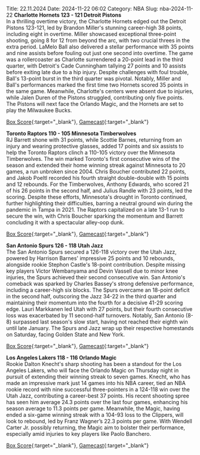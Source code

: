 Title: 22.11.2024
Date: 2024-11-22 06:02
Category: NBA 
Slug: nba-2024-11-22 
**Charlotte Hornets 123 - 121 Detroit Pistons**  
In a thrilling overtime victory, the Charlotte Hornets edged out the Detroit Pistons 123-121, led by Brandon Miller's stunning career-high 38 points, including eight in overtime. Miller showcased exceptional three-point shooting, going 8 for 12 from beyond the arc, with two crucial threes in the extra period. LaMelo Ball also delivered a stellar performance with 35 points and nine assists before fouling out just one second into overtime. The game was a rollercoaster as Charlotte surrendered a 20-point lead in the third quarter, with Detroit's Cade Cunningham tallying 27 points and 10 assists before exiting late due to a hip injury. Despite challenges with foul trouble, Ball's 13-point burst in the third quarter was pivotal. Notably, Miller and Ball's performances marked the first time two Hornets scored 35 points in the same game. Meanwhile, Charlotte's centers were absent due to injuries, while Jalen Duren of the Pistons struggled, contributing only five points. The Pistons will next face the Orlando Magic, and the Hornets are set to play the Milwaukee Bucks. 

[Box Score](/game/det-vs-cha-0022400260/box-score){:target="_blank"}, [Gamecast](/game/det-vs-cha-0022400260){:target="_blank"}<br>

**Toronto Raptors 110 - 105 Minnesota Timberwolves**  
RJ Barrett shone with 31 points, while Scottie Barnes, returning from an injury and wearing protective glasses, added 17 points and six assists to help the Toronto Raptors clinch a 110-105 victory over the Minnesota Timberwolves. The win marked Toronto's first consecutive wins of the season and extended their home winning streak against Minnesota to 20 games, a run unbroken since 2004. Chris Boucher contributed 22 points, and Jakob Poeltl recorded his fourth straight double-double with 15 points and 12 rebounds. For the Timberwolves, Anthony Edwards, who scored 21 of his 26 points in the second half, and Julius Randle with 23 points, led the scoring. Despite these efforts, Minnesota's drought in Toronto continued, further highlighting their difficulties, barring a neutral ground win during the pandemic in Tampa in 2021. The Raptors capitalized on a late 13-1 run to secure the win, with Chris Boucher sparking the momentum and Barrett concluding it with a spectacular alley-oop dunk. 

[Box Score](/game/min-vs-tor-0022400261/box-score){:target="_blank"}, [Gamecast](/game/min-vs-tor-0022400261){:target="_blank"}<br>

**San Antonio Spurs 126 - 118 Utah Jazz**  
The San Antonio Spurs secured a 126-118 victory over the Utah Jazz, powered by Harrison Barnes' impressive 25 points and 10 rebounds, alongside rookie Stephon Castle's 18-point contribution. Despite missing key players Victor Wembanyama and Devin Vassell due to minor knee injuries, the Spurs achieved their second consecutive win. San Antonio's comeback was sparked by Charles Bassey's strong defensive performance, including a career-high six blocks. The Spurs overcame an 18-point deficit in the second half, outscoring the Jazz 34-22 in the third quarter and maintaining their momentum into the fourth for a decisive 41-29 scoring edge. Lauri Markkanen led Utah with 27 points, but their fourth consecutive loss was exacerbated by 11 second-half turnovers. Notably, San Antonio (8-8) surpassed last season's slow start, having not reached their eighth win until late January. The Spurs and Jazz wrap up their respective homestands on Saturday, facing Golden State and New York. 

[Box Score](/game/uta-vs-sas-0022400262/box-score){:target="_blank"}, [Gamecast](/game/uta-vs-sas-0022400262){:target="_blank"}<br>

**Los Angeles Lakers 118 - 116 Orlando Magic**  
Rookie Dalton Knecht's sharp shooting has been a standout for the Los Angeles Lakers, who will face the Orlando Magic on Thursday night in pursuit of extending their winning streak to seven games. Knecht, who has made an impressive mark just 14 games into his NBA career, tied an NBA rookie record with nine successful three-pointers in a 124-118 win over the Utah Jazz, contributing a career-best 37 points. His recent shooting spree has seen him average 24.3 points over the last four games, enhancing his season average to 11.3 points per game. Meanwhile, the Magic, having ended a six-game winning streak with a 104-93 loss to the Clippers, will look to rebound, led by Franz Wagner’s 22.3 points per game. With Wendell Carter Jr. possibly returning, the Magic aim to bolster their performance, especially amid injuries to key players like Paolo Banchero. 

[Box Score](/game/orl-vs-lal-0022400263/box-score){:target="_blank"}, [Gamecast](/game/orl-vs-lal-0022400263){:target="_blank"}<br>

